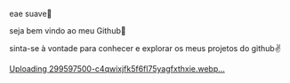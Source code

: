 eae suave🤙

seja bem vindo ao meu Github🙅

sinta-se à vontade para conhecer e explorar os meus projetos do github✌️

[Uploading 299597500-c4qwixjfk5f6fl75yagfxthxie.webp…]()
